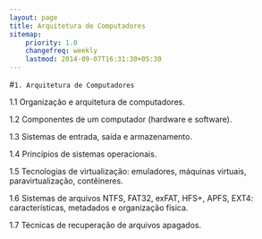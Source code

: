 ```yaml
---
layout: page
title: Arquitetura de Computadores
sitemap:
    priority: 1.0
    changefreq: weekly
    lastmod: 2014-09-07T16:31:30+05:30
---
```

#```1. Arquitetura de Computadores```

1.1 Organização e arquitetura de computadores.

1.2 Componentes de um computador (hardware e software).

1.3 Sistemas de entrada, saída e armazenamento.

1.4 Princípios de sistemas operacionais.

1.5 Tecnologias de virtualização: emuladores, máquinas virtuais, paravirtualização, contêineres.

1.6 Sistemas de arquivos NTFS, FAT32, exFAT, HFS+, APFS, EXT4: características, metadados e organização física.

1.7 Técnicas de recuperação de arquivos apagados.
